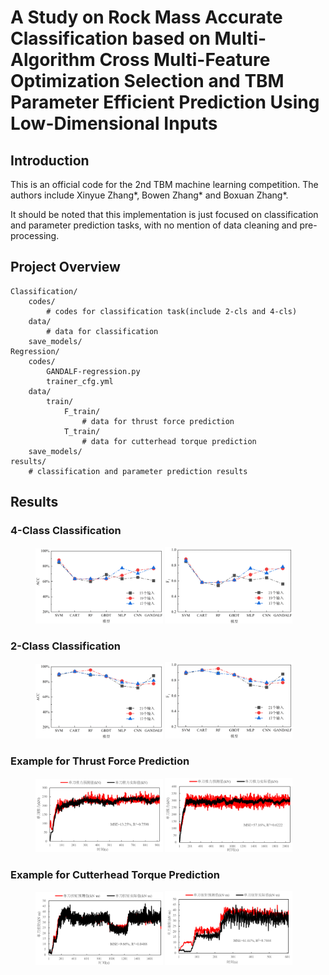 # A Study on Rock Mass Accurate Classification based on Multi-Algorithm Cross Multi-Feature Optimization Selection and TBM Parameter Efficient Prediction Using Low-Dimensional Inputs
## Introduction
This is an official code for the 2nd TBM machine learning competition. The authors include Xinyue Zhang*, Bowen Zhang* and Boxuan Zhang*.

It should be noted that this implementation is just focused on classification and parameter prediction tasks, with no mention of data cleaning and pre-processing.

## Project Overview
```
Classification/
    codes/
        # codes for classification task(include 2-cls and 4-cls)
    data/
        # data for classification
    save_models/
Regression/
    codes/
        GANDALF-regression.py
        trainer_cfg.yml
    data/
        train/
            F_train/
                # data for thrust force prediction
            T_train/
                # data for cutterhead torque prediction
    save_models/
results/
    # classification and parameter prediction results
```

## Results
### 4-Class Classification
<figure>
    <img src="results/4-acc.png" width=48%>
    <img src="results/4-f_1.png" width=48%>
</figure>

### 2-Class Classification
<figure>
    <img src="results/2-acc.png" width=48%>
    <img src="results/2-f_1.png" width=48%>
</figure>

### Example for Thrust Force Prediction
<figure>
    <img src="results/force-1.png" width=48%>
    <img src="results/force-2.png" width=48%>
</figure>

### Example for Cutterhead Torque Prediction
<figure>
    <img src="results/torque-1.png" width=48%>
    <img src="results/torque-2.png" width=48%>
</figure>